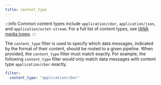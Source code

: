 ```yaml
---
title: content_type
---
```


:::info
Common content types include `application/cbor`, `application/json`, and
`application/octet-stream`. For a full list of content types, see [IANA media
types](https://www.iana.org/assignments/media-types/media-types.xhtml).
:::

The `content_type` filter is used to specify which data messages, indicated by
the format of their content, should be routed to a given pipeline. When
provided, the `content_type` filter must match exactly. For example, the
following `content_type` filter would only match data messages with content type
`application/cbor` exactly.

```yaml
filter:
  content_type: "application/cbor"
```
